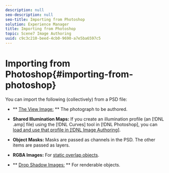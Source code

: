 ```yaml
---
description: null
seo-description: null
seo-title: Importing from Photoshop
solution: Experience Manager
title: Importing from Photoshop
topic: Scene7 Image Authoring
uuid: c9c3c210-beed-4cb0-9690-a7e5ba6597c5
---
```


# Importing from Photoshop{#importing-from-photoshop}

You can import the following (collectively) from a PSD file:

* ** [The View Image:](../../../c-vat-gs/c-vat-work-ps/t-vat-prep-img-ps.md#task-f796b659745740028b561d61ab9823ea) ** The photograph to be authored. 
* **Shared Illumination Maps:** If you create an illumination profile (an [!DNL .amp] file) using the [!DNL Curves] tool in [!DNL Photoshop], you can [load and use that profile in [!DNL Image Authoring]](../../../c-vat-work-illum-pg/c-vat-illum-pg-tools/c-vat-histo-tool/c-vat-histo-tool.md#concept-bee364575d6d49c4a00a3f6609550f24). 

* **Object Masks:** Masks are passed as channels in the PSD. The other items are passed as layers. 
* **RGBA Images:** For [static overlap objects](../../../c-vat-obj-pg/c-vat-create-grps-obj/t-vat-overlap-obj.md#task-444f7cb2256040a48ba41ce380348465). 

* ** [Drop Shadow Images:](../../../c-vat-obj-pg/c-vat-work-obj/c-vat-drop-shadows.md#concept-6f10112a1e954bc5a0d29c116891fb6e) ** For renderable objects.

